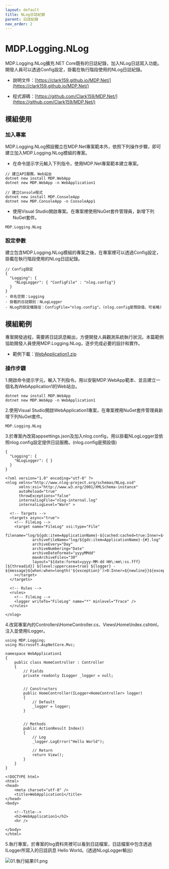 ```yaml
---
layout: default
title: NLog日誌紀錄
parent: 日誌紀錄
nav_order: 2
---
```



# MDP.Logging.NLog

MDP.Logging.NLog擴充.NET Core既有的日誌紀錄，加入NLog日誌寫入功能。開發人員可以透過Config設定，掛載在執行階段使用的NLog日誌紀錄。

- 說明文件：[https://clark159.github.io/MDP.Net/](https://clark159.github.io/MDP.Net/)

- 程式源碼：[https://github.com/Clark159/MDP.Net/](https://github.com/Clark159/MDP.Net/)


## 模組使用

### 加入專案

MDP.Logging.NLog預設獨立在MDP.Net專案範本外，依照下列操作步驟，即可建立加入MDP.Logging.NLog模組的專案。

- 在命令提示字元輸入下列指令，使用MDP.Net專案範本建立專案。
 
```
// 建立API服務、Web站台
dotnet new install MDP.WebApp
dotnet new MDP.WebApp -n WebApplication1

// 建立Console程式
dotnet new install MDP.ConsoleApp
dotnet new MDP.ConsoleApp -n ConsoleApp1
```

- 使用Visual Studio開啟專案。在專案裡使用NuGet套件管理員，新增下列NuGet套件。

```
MDP.Logging.NLog
```

### 設定參數

建立包含MDP.Logging.NLog模組的專案之後，在專案裡可以透過Config設定，掛載在執行階段使用的NLog日誌紀錄。

```
// Config設定
{
  "Logging": {
    "NLogLogger": { "ConfigFile" : "nlog.config"}
  }
}
- 命名空間：Logging
- 掛載的日誌類別：NLogLogger
- NLog的設定檔路徑：ConfigFile="nlog.config"。(nlog.config是預設值，可省略)
```


## 模組範例

專案開發過程，需要將日誌訊息輸出，方便開發人員觀測系統執行狀況。本篇範例協助開發人員使用MDP.Logging.NLog，逐步完成必要的設計和實作。

- 範例下載：[WebApplication1.zip](https://clark159.github.io/MDP.Net/日誌紀錄/NLog日誌紀錄/WebApplication1.zip)

### 操作步驟

1.開啟命令提示字元，輸入下列指令。用以安裝MDP.WebApp範本、並且建立一個名為WebApplication1的Web站台。

```
dotnet new install MDP.WebApp
dotnet new MDP.WebApp -n WebApplication1
```

2.使用Visual Studio開啟WebApplication1專案，在專案裡用NuGet套件管理員新增下列NuGet套件。

```
MDP.Logging.NLog
```

3.於專案內改寫appsettings.json及加入nlog.config，用以掛載NLogLogger並依照nlog.config設定提供日誌服務。(nlog.config是預設值)

```
{
  "Logging": {
    "NLogLogger": { }
  }
}
```

```
<?xml version="1.0" encoding="utf-8" ?>
<nlog xmlns="http://www.nlog-project.org/schemas/NLog.xsd" 
      xmlns:xsi="http://www.w3.org/2001/XMLSchema-instance"
      autoReload="true"
      throwExceptions="false"
      internalLogFile="nlog-internal.log"
      internalLogLevel="Warn" >
  
  <!-- Targets -->
  <targets async="true">
    <!-- FileLog -->
    <target name="FileLog" xsi:type="File" 
            filename="log/${gdc:item=ApplicationName}-${cached:cached=true:Inner=${date:format=yyyyMMdd}:CacheKey=${shortdate}}.log"
            archiveFileName="log/${gdc:item=ApplicationName}-{#}.log"
            archiveEvery="Day"
            archiveNumbering="Date"
            archiveDateFormat="yyyyMMdd"
            maxArchiveFiles="30"
            layout="${date:format=yyyy-MM-dd HH\:mm\:ss.fff} [${threadid}] ${level:uppercase=true} ${logger} - ${message}${when:when=length('${exception}')>0:Inner=${newline}}${exception:format=tostring}"
    ></target>    
  </targets>
  
  <!-- Rules -->
  <rules>
    <!-- FileLog -->
    <logger writeTo="FileLog" name="*" minlevel="Trace" />
  </rules>  

</nlog>
```

4.改寫專案內的Controllers\HomeController.cs、Views\Home\Index.cshtml，注入並使用ILogger。

```
using MDP.Logging;
using Microsoft.AspNetCore.Mvc;

namespace WebApplication1
{
    public class HomeController : Controller
    {
        // Fields
        private readonly ILogger _logger = null;


        // Constructors
        public HomeController(ILogger<HomeController> logger)
        {
            // Default
            _logger = logger;
        }


        // Methods
        public ActionResult Index()
        {
            // Log
            _logger.LogError("Hello World");

            // Return
            return View();
        }
    }
}
```

```
<!DOCTYPE html>
<html>
<head>
    <meta charset="utf-8" />
    <title>WebApplication1</title>
</head>
<body>

    <!--Title-->
    <h2>WebApplication1</h2>
    <hr />

</body>
</html>
```

5.執行專案，於專案的log資料夾裡可以看到日誌檔案，日誌檔案中包含透過ILogger所寫入的日誌訊息 Hello World。(透過NLogLogger輸出)

![01.執行結果01.png](https://clark159.github.io/MDP.Net/日誌紀錄/NLog日誌紀錄/01.執行結果01.png)
